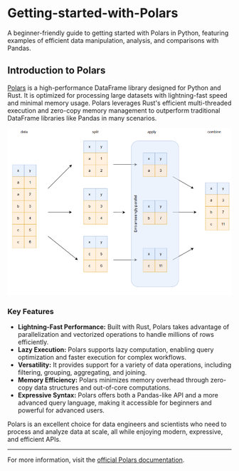 # Getting-started-with-Polars
A beginner-friendly guide to getting started with Polars in Python, featuring examples of efficient data manipulation, analysis, and comparisons with Pandas.

## Introduction to Polars

[Polars](https://pola-rs.github.io/polars-book/) is a high-performance DataFrame library designed for Python and Rust. It is optimized for processing large datasets with lightning-fast speed and minimal memory usage. Polars leverages Rust's efficient multi-threaded execution and zero-copy memory management to outperform traditional DataFrame libraries like Pandas in many scenarios.

![Polars parallelization](images/polars.PNG)

### Key Features
- **Lightning-Fast Performance:** Built with Rust, Polars takes advantage of parallelization and vectorized operations to handle millions of rows efficiently.
- **Lazy Execution:** Polars supports lazy computation, enabling query optimization and faster execution for complex workflows.
- **Versatility:** It provides support for a variety of data operations, including filtering, grouping, aggregating, and joining.
- **Memory Efficiency:** Polars minimizes memory overhead through zero-copy data structures and out-of-core computations.
- **Expressive Syntax:** Polars offers both a Pandas-like API and a more advanced query language, making it accessible for beginners and powerful for advanced users.

Polars is an excellent choice for data engineers and scientists who need to process and analyze data at scale, all while enjoying modern, expressive, and efficient APIs.

---

For more information, visit the [official Polars documentation](https://pola-rs.github.io/polars-book/).

